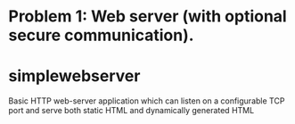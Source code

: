 # Problem 1: Web server (with optional secure communication).
# simplewebserver
Basic HTTP web-server application which can listen on a configurable TCP port and serve both static HTML and dynamically generated HTML
